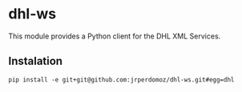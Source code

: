 # dhl-ws
This module provides a Python client for the DHL XML Services.

## Instalation
`pip install -e git+git@github.com:jrperdomoz/dhl-ws.git#egg=dhl`
